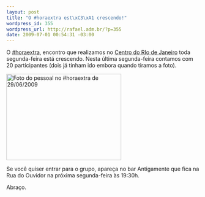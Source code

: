 ```yaml
--- 
layout: post
title: "O #horaextra est\xC3\xA1 crescendo!"
wordpress_id: 355
wordpress_url: http://rafael.adm.br/?p=355
date: 2009-07-01 00:54:31 -03:00
---
```

O <a href="http://twitter.com/#search?q=%23horaextra">#horaextra</a>, encontro que realizamos no <a href="http://rafael.adm.br/p/novo-ponto-de-encontro-do-hora-extra/">Centro do RIo de Janeiro</a> toda segunda-feira está crescendo. Nesta última segunda-feira contamos com 20 participantes (dois já tinham ido embora quando tiramos a foto).

<a href="http://rafael.adm.br/wp-content/uploads/2009/07/3673576867_ee846ffe68_b.jpg"><img src="http://rafael.adm.br/wp-content/uploads/2009/07/3673576867_ee846ffe68_b-300x225.jpg" alt="Foto do pessoal no #horaextra de 29/06/2009" title="Foto do pessoal no #horaextra de 29/06/2009" width="300" height="225" class="aligncenter size-medium wp-image-356" /></a>

Se você quiser entrar para o grupo, apareça no bar Antigamente que fica na Rua do Ouvidor na próxima segunda-feira às 19:30h.

Abraço.
